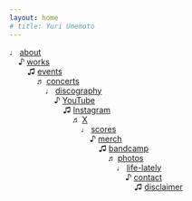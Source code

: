 ```yaml
---
layout: home
# title: Yuri Umemoto
---
```

  ♩ <a href="/about">about</a>  
  &nbsp;&nbsp;&nbsp;&nbsp;♪ <a href="/works/">works</a>  
  &nbsp;&nbsp;&nbsp;&nbsp;&nbsp;&nbsp;&nbsp;&nbsp;♫ <a href="/events/">events</a>  
  &nbsp;&nbsp;&nbsp;&nbsp;&nbsp;&nbsp;&nbsp;&nbsp;&nbsp;&nbsp;&nbsp;&nbsp;♬ <a href="/concerts/">concerts</a>  
  &nbsp;&nbsp;&nbsp;&nbsp;&nbsp;&nbsp;&nbsp;&nbsp;&nbsp;&nbsp;&nbsp;&nbsp;&nbsp;&nbsp;&nbsp;&nbsp;♩ <a href="/discography/">discography</a>  
  &nbsp;&nbsp;&nbsp;&nbsp;&nbsp;&nbsp;&nbsp;&nbsp;&nbsp;&nbsp;&nbsp;&nbsp;&nbsp;&nbsp;&nbsp;&nbsp;&nbsp;&nbsp;&nbsp;&nbsp;♪ <a href="https://www.youtube.com/@YuriUmemoto">YouTube</a>  
  &nbsp;&nbsp;&nbsp;&nbsp;&nbsp;&nbsp;&nbsp;&nbsp;&nbsp;&nbsp;&nbsp;&nbsp;&nbsp;&nbsp;&nbsp;&nbsp;&nbsp;&nbsp;&nbsp;&nbsp;&nbsp;&nbsp;&nbsp;&nbsp;♫ <a href="https://www.instagram.com/yuri_umemoto">Instagram</a>  
  &nbsp;&nbsp;&nbsp;&nbsp;&nbsp;&nbsp;&nbsp;&nbsp;&nbsp;&nbsp;&nbsp;&nbsp;&nbsp;&nbsp;&nbsp;&nbsp;&nbsp;&nbsp;&nbsp;&nbsp;&nbsp;&nbsp;&nbsp;&nbsp;&nbsp;&nbsp;&nbsp;&nbsp;♬ <a href="https://x.com/yuriumemoto">X</a>  
  &nbsp;&nbsp;&nbsp;&nbsp;&nbsp;&nbsp;&nbsp;&nbsp;&nbsp;&nbsp;&nbsp;&nbsp;&nbsp;&nbsp;&nbsp;&nbsp;&nbsp;&nbsp;&nbsp;&nbsp;&nbsp;&nbsp;&nbsp;&nbsp;&nbsp;&nbsp;&nbsp;&nbsp;&nbsp;&nbsp;&nbsp;&nbsp;♩ <a href="/scores">scores</a>  
  &nbsp;&nbsp;&nbsp;&nbsp;&nbsp;&nbsp;&nbsp;&nbsp;&nbsp;&nbsp;&nbsp;&nbsp;&nbsp;&nbsp;&nbsp;&nbsp;&nbsp;&nbsp;&nbsp;&nbsp;&nbsp;&nbsp;&nbsp;&nbsp;&nbsp;&nbsp;&nbsp;&nbsp;&nbsp;&nbsp;&nbsp;&nbsp;&nbsp;&nbsp;&nbsp;&nbsp;♪ <a href="https://yuriumemoto.bandcamp.com/merch/">merch</a>  
  &nbsp;&nbsp;&nbsp;&nbsp;&nbsp;&nbsp;&nbsp;&nbsp;&nbsp;&nbsp;&nbsp;&nbsp;&nbsp;&nbsp;&nbsp;&nbsp;&nbsp;&nbsp;&nbsp;&nbsp;&nbsp;&nbsp;&nbsp;&nbsp;&nbsp;&nbsp;&nbsp;&nbsp;&nbsp;&nbsp;&nbsp;&nbsp;&nbsp;&nbsp;&nbsp;&nbsp;&nbsp;&nbsp;&nbsp;&nbsp;♫ <a href="https://yuriumemoto.bandcamp.com/">bandcamp</a>  
  &nbsp;&nbsp;&nbsp;&nbsp;&nbsp;&nbsp;&nbsp;&nbsp;&nbsp;&nbsp;&nbsp;&nbsp;&nbsp;&nbsp;&nbsp;&nbsp;&nbsp;&nbsp;&nbsp;&nbsp;&nbsp;&nbsp;&nbsp;&nbsp;&nbsp;&nbsp;&nbsp;&nbsp;&nbsp;&nbsp;&nbsp;&nbsp;&nbsp;&nbsp;&nbsp;&nbsp;&nbsp;&nbsp;&nbsp;&nbsp;&nbsp;&nbsp;&nbsp;&nbsp;♬ <a href="/photos/">photos</a>  
  &nbsp;&nbsp;&nbsp;&nbsp;&nbsp;&nbsp;&nbsp;&nbsp;&nbsp;&nbsp;&nbsp;&nbsp;&nbsp;&nbsp;&nbsp;&nbsp;&nbsp;&nbsp;&nbsp;&nbsp;&nbsp;&nbsp;&nbsp;&nbsp;&nbsp;&nbsp;&nbsp;&nbsp;&nbsp;&nbsp;&nbsp;&nbsp;&nbsp;&nbsp;&nbsp;&nbsp;&nbsp;&nbsp;&nbsp;&nbsp;&nbsp;&nbsp;&nbsp;&nbsp;&nbsp;&nbsp;&nbsp;&nbsp;♩ <a href="/life-lately/">life-lately</a>  
  &nbsp;&nbsp;&nbsp;&nbsp;&nbsp;&nbsp;&nbsp;&nbsp;&nbsp;&nbsp;&nbsp;&nbsp;&nbsp;&nbsp;&nbsp;&nbsp;&nbsp;&nbsp;&nbsp;&nbsp;&nbsp;&nbsp;&nbsp;&nbsp;&nbsp;&nbsp;&nbsp;&nbsp;&nbsp;&nbsp;&nbsp;&nbsp;&nbsp;&nbsp;&nbsp;&nbsp;&nbsp;&nbsp;&nbsp;&nbsp;&nbsp;&nbsp;&nbsp;&nbsp;&nbsp;&nbsp;&nbsp;&nbsp;&nbsp;&nbsp;&nbsp;&nbsp;♪ <a href="/contact">contact</a>  
  &nbsp;&nbsp;&nbsp;&nbsp;&nbsp;&nbsp;&nbsp;&nbsp;&nbsp;&nbsp;&nbsp;&nbsp;&nbsp;&nbsp;&nbsp;&nbsp;&nbsp;&nbsp;&nbsp;&nbsp;&nbsp;&nbsp;&nbsp;&nbsp;&nbsp;&nbsp;&nbsp;&nbsp;&nbsp;&nbsp;&nbsp;&nbsp;&nbsp;&nbsp;&nbsp;&nbsp;&nbsp;&nbsp;&nbsp;&nbsp;&nbsp;&nbsp;&nbsp;&nbsp;&nbsp;&nbsp;&nbsp;&nbsp;&nbsp;&nbsp;&nbsp;&nbsp;&nbsp;&nbsp;&nbsp;&nbsp;♫ <a href="/disclaimer/">disclaimer</a>  
